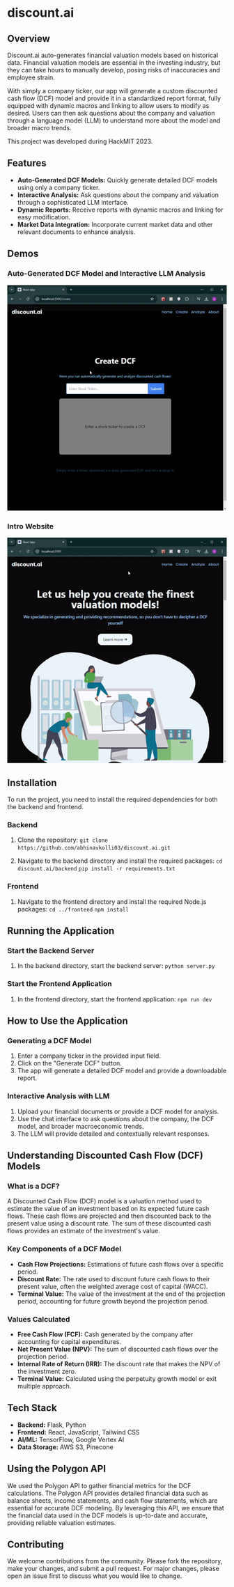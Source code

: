 ﻿# discount.ai

## Overview

Discount.ai auto-generates financial valuation models based on historical data. Financial valuation models are essential in the investing industry, but they can take hours to manually develop, posing risks of inaccuracies and employee strain.

With simply a company ticker, our app will generate a custom discounted cash flow (DCF) model and provide it in a standardized report format, fully equipped with dynamic macros and linking to allow users to modify as desired. Users can then ask questions about the company and valuation through a language model (LLM) to understand more about the model and broader macro trends.

This project was developed during HackMIT 2023.

## Features

- **Auto-Generated DCF Models:** Quickly generate detailed DCF models using only a company ticker.
- **Interactive Analysis:** Ask questions about the company and valuation through a sophisticated LLM interface.
- **Dynamic Reports:** Receive reports with dynamic macros and linking for easy modification.
- **Market Data Integration:** Incorporate current market data and other relevant documents to enhance analysis.

## Demos

### Auto-Generated DCF Model and Interactive LLM Analysis

![DCF Demo](./media/app-vid.gif)

### Intro Website

![Interactive LLM Analysis](./media/introsite-vid.gif)

## Installation

To run the project, you need to install the required dependencies for both the backend and frontend.

### Backend

1. Clone the repository:
   `git clone https://github.com/abhinavkolli03/discount.ai.git`

2. Navigate to the backend directory and install the required packages:
   `cd discount.ai/backend`
   `pip install -r requirements.txt`

### Frontend

1. Navigate to the frontend directory and install the required Node.js packages:
   `cd ../frontend`
   `npm install`

## Running the Application

### Start the Backend Server

1. In the backend directory, start the backend server:
   `python server.py`

### Start the Frontend Application

1. In the frontend directory, start the frontend application:
   `npm run dev`

## How to Use the Application

### Generating a DCF Model

1. Enter a company ticker in the provided input field.
2. Click on the "Generate DCF" button.
3. The app will generate a detailed DCF model and provide a downloadable report.

### Interactive Analysis with LLM

1. Upload your financial documents or provide a DCF model for analysis.
2. Use the chat interface to ask questions about the company, the DCF model, and broader macroeconomic trends.
3. The LLM will provide detailed and contextually relevant responses.

## Understanding Discounted Cash Flow (DCF) Models

### What is a DCF?

A Discounted Cash Flow (DCF) model is a valuation method used to estimate the value of an investment based on its expected future cash flows. These cash flows are projected and then discounted back to the present value using a discount rate. The sum of these discounted cash flows provides an estimate of the investment's value.

### Key Components of a DCF Model

- **Cash Flow Projections:** Estimations of future cash flows over a specific period.
- **Discount Rate:** The rate used to discount future cash flows to their present value, often the weighted average cost of capital (WACC).
- **Terminal Value:** The value of the investment at the end of the projection period, accounting for future growth beyond the projection period.

### Values Calculated

- **Free Cash Flow (FCF):** Cash generated by the company after accounting for capital expenditures.
- **Net Present Value (NPV):** The sum of discounted cash flows over the projection period.
- **Internal Rate of Return (IRR):** The discount rate that makes the NPV of the investment zero.
- **Terminal Value:** Calculated using the perpetuity growth model or exit multiple approach.

## Tech Stack

- **Backend:** Flask, Python
- **Frontend:** React, JavaScript, Tailwind CSS
- **AI/ML:** TensorFlow, Google Vertex AI
- **Data Storage:** AWS S3, Pinecone

## Using the Polygon API

We used the Polygon API to gather financial metrics for the DCF calculations. The Polygon API provides detailed financial data such as balance sheets, income statements, and cash flow statements, which are essential for accurate DCF modeling. By leveraging this API, we ensure that the financial data used in the DCF models is up-to-date and accurate, providing reliable valuation estimates.

## Contributing

We welcome contributions from the community. Please fork the repository, make your changes, and submit a pull request. For major changes, please open an issue first to discuss what you would like to change.